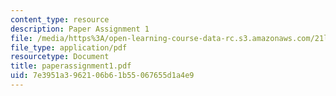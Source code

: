 ```yaml
---
content_type: resource
description: Paper Assignment 1
file: /media/https%3A/open-learning-course-data-rc.s3.amazonaws.com/21l-002-2-foundations-of-western-culture-ii-renaissance-to-modernity-spring-2003/7e3951a3962106b61b55067655d1a4e9_paperassignment1.pdf
file_type: application/pdf
resourcetype: Document
title: paperassignment1.pdf
uid: 7e3951a3-9621-06b6-1b55-067655d1a4e9
---
```

